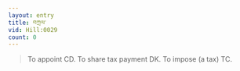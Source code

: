 ```yaml
---
layout: entry
title: བཀྲལ་
vid: Hill:0029
count: 0
---
```

> To appoint CD\. To share tax payment DK\. To impose (a tax) TC\.


